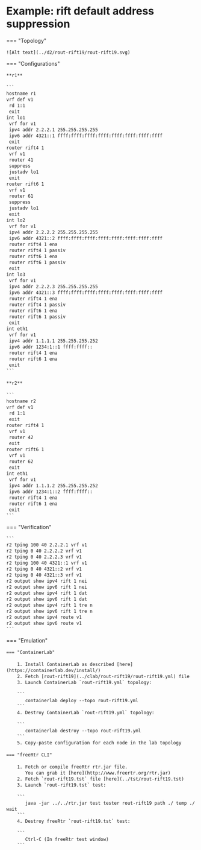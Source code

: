 # Example: rift default address suppression

=== "Topology"

    ![Alt text](../d2/rout-rift19/rout-rift19.svg)

=== "Configurations"

    **r1**

    ```
    hostname r1
    vrf def v1
     rd 1:1
     exit
    int lo1
     vrf for v1
     ipv4 addr 2.2.2.1 255.255.255.255
     ipv6 addr 4321::1 ffff:ffff:ffff:ffff:ffff:ffff:ffff:ffff
     exit
    router rift4 1
     vrf v1
     router 41
     suppress
     justadv lo1
     exit
    router rift6 1
     vrf v1
     router 61
     suppress
     justadv lo1
     exit
    int lo2
     vrf for v1
     ipv4 addr 2.2.2.2 255.255.255.255
     ipv6 addr 4321::2 ffff:ffff:ffff:ffff:ffff:ffff:ffff:ffff
     router rift4 1 ena
     router rift4 1 passiv
     router rift6 1 ena
     router rift6 1 passiv
     exit
    int lo3
     vrf for v1
     ipv4 addr 2.2.2.3 255.255.255.255
     ipv6 addr 4321::3 ffff:ffff:ffff:ffff:ffff:ffff:ffff:ffff
     router rift4 1 ena
     router rift4 1 passiv
     router rift6 1 ena
     router rift6 1 passiv
     exit
    int eth1
     vrf for v1
     ipv4 addr 1.1.1.1 255.255.255.252
     ipv6 addr 1234:1::1 ffff:ffff::
     router rift4 1 ena
     router rift6 1 ena
     exit
    ```

    **r2**

    ```
    hostname r2
    vrf def v1
     rd 1:1
     exit
    router rift4 1
     vrf v1
     router 42
     exit
    router rift6 1
     vrf v1
     router 62
     exit
    int eth1
     vrf for v1
     ipv4 addr 1.1.1.2 255.255.255.252
     ipv6 addr 1234:1::2 ffff:ffff::
     router rift4 1 ena
     router rift6 1 ena
     exit
    ```

=== "Verification"

    ```
    r2 tping 100 40 2.2.2.1 vrf v1
    r2 tping 0 40 2.2.2.2 vrf v1
    r2 tping 0 40 2.2.2.3 vrf v1
    r2 tping 100 40 4321::1 vrf v1
    r2 tping 0 40 4321::2 vrf v1
    r2 tping 0 40 4321::3 vrf v1
    r2 output show ipv4 rift 1 nei
    r2 output show ipv6 rift 1 nei
    r2 output show ipv4 rift 1 dat
    r2 output show ipv6 rift 1 dat
    r2 output show ipv4 rift 1 tre n
    r2 output show ipv6 rift 1 tre n
    r2 output show ipv4 route v1
    r2 output show ipv6 route v1
    ```

=== "Emulation"

    === "ContainerLab"

        1. Install ContainerLab as described [here](https://containerlab.dev/install/)  
        2. Fetch [rout-rift19](../clab/rout-rift19/rout-rift19.yml) file  
        3. Launch ContainerLab `rout-rift19.yml` topology:  

        ```
           containerlab deploy --topo rout-rift19.yml  
        ```
        4. Destroy ContainerLab `rout-rift19.yml` topology:  

        ```
           containerlab destroy --topo rout-rift19.yml  
        ```
        5. Copy-paste configuration for each node in the lab topology

    === "freeRtr CLI"

        1. Fetch or compile freeRtr rtr.jar file.  
           You can grab it [here](http://www.freertr.org/rtr.jar)  
        2. Fetch `rout-rift19.tst` file [here](../tst/rout-rift19.tst)  
        3. Launch `rout-rift19.tst` test:  

        ```
           java -jar ../../rtr.jar test tester rout-rift19 path ./ temp ./ wait
        ```
        4. Destroy freeRtr `rout-rift19.tst` test:  

        ```
           Ctrl-C (In freeRtr test window)
        ```

